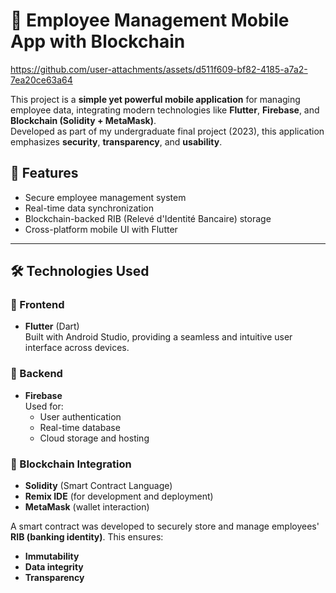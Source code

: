 # 📱 Employee Management Mobile App with Blockchain
https://github.com/user-attachments/assets/d511f609-bf82-4185-a7a2-7ea20ce63a64

This project is a **simple yet powerful mobile application** for managing employee data, integrating modern technologies like **Flutter**, **Firebase**, and **Blockchain (Solidity + MetaMask)**.  
Developed as part of my undergraduate final project (2023), this application emphasizes **security**, **transparency**, and **usability**.

## 🚀 Features

- Secure employee management system
- Real-time data synchronization
- Blockchain-backed RIB (Relevé d'Identité Bancaire) storage
- Cross-platform mobile UI with Flutter

---

## 🛠️ Technologies Used

### 🔹 Frontend
- **Flutter** (Dart)  
Built with Android Studio, providing a seamless and intuitive user interface across devices.

### 🔹 Backend
- **Firebase**  
Used for:
  - User authentication  
  - Real-time database  
  - Cloud storage and hosting  

### 🔹 Blockchain Integration
- **Solidity** (Smart Contract Language)
- **Remix IDE** (for development and deployment)
- **MetaMask** (wallet interaction)
  
A smart contract was developed to securely store and manage employees' **RIB (banking identity)**. This ensures:
- **Immutability**
- **Data integrity**
- **Transparency**
